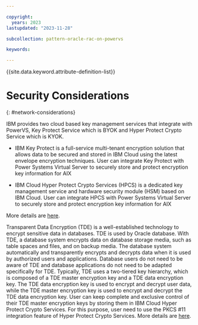 ```yaml
---

copyright:
  years: 2023
lastupdated: "2023-11-28"

subcollection: pattern-oracle-rac-on-powervs

keywords:

---
```


{{site.data.keyword.attribute-definition-list}}

# Security Considerations
{: #network-considerations}

IBM provides two cloud based key management services that integrate with PowerVS, Key Protect Service which is BYOK and Hyper Protect Crypto Service which is KYOK.

-   IBM Key Protect is a full-service multi-tenant encryption solution that allows data to be secured and stored in IBM Cloud using the latest envelope encryption techniques. User can integrate Key Protect with Power Systems Virtual Server to securely store and protect encryption key information for AIX

-   IBM Cloud Hyper Protect Crypto Services (HPCS) is a dedicated key management service and hardware security module (HSM) based on IBM Cloud. User can integrate HPCS with Power Systems Virtual Server to securely store and protect encryption key information for AIX

More details are [here](https://cloud.ibm.com/docs/power-iaas?topic=power-iaas-integrate-hpcs).

Transparent Data Encryption (TDE) is a well-established technology to encrypt sensitive data in databases. TDE is used by Oracle database. With TDE, a database system encrypts data on database storage media, such as table spaces and files, and on backup media. The database system automatically and transparently encrypts and decrypts data when it is used by authorized users and applications. Database users do not need to be aware of TDE and database applications do not need to be adapted specifically for TDE. Typically, TDE uses a two-tiered key hierarchy, which is composed of a TDE master encryption key and a TDE data encryption key. The TDE data encryption key is used to encrypt and decrypt user data, while the TDE master encryption key is used to encrypt and decrypt the TDE data encryption key. User can keep complete and exclusive control of their TDE master encryption keys by storing them in IBM Cloud Hyper Protect Crypto Services. For this purpose, user need to use the PKCS \#11 integration feature of Hyper Protect Crypto Services. More details are [here](https://cloud.ibm.com/docs/hs-crypto?topic=hs-crypto-tutorial-tde-pkcs11).
